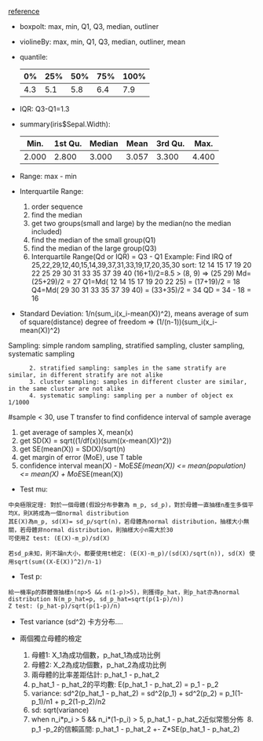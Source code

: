 [reference](https://www.youtube.com/playlist?list=PLt0SBi1p7xrRCD6BGbDyCrf0mZm1hHJEl)

- boxpolt: max, min, Q1, Q3, median, outliner
- violineBy: max, min, Q1, Q3, median, outliner, mean
- quantile:  

  | 0%  | 25% | 50% | 75% | 100% |
  | --- |----| -----|-----|------|
  | 4.3 | 5.1 | 5.8 | 6.4 | 7.9  |
  
- IQR: Q3-Q1=1.3
- summary(iris$Sepal.Width):  

  | Min. | 1st Qu. | Median | Mean | 3rd Qu. | Max. |
  | ---- |---------| -------|------|---------|------|
  |2.000 | 2.800   | 3.000  | 3.057| 3.300   |4.400 |



- Range: max - min
- Interquartile Range:  
  1. order sequence
  2. find the median
  3. get two groups(small and large) by the median(no the median included)
  4. find the median of the small group(Q1)
  5. find the median of the large group(Q3)
  6. Interquartile Range(Qd or IQR) = Q3 - Q1
  Example: Find IRQ of 25,22,29,12,40,15,14,39,37,31,33,19,17,20,35,30
           sort: 12 14 15 17 19 20 22 25 29 30 31 33 35 37 39 40
           (16+1)/2=8.5 > (8, 9) => (25 29)
           Md=(25+29)/2 = 27
           Q1=Md( 12 14 15 17 19 20 22 25) = (17+19)/2 = 18
           Q4=Md( 29 30 31 33 35 37 39 40) = (33+35)/2 = 34
           QD = 34 - 18 = 16
- Standard Deviation: 1/n(sum_i(x_i-mean(X))^2), means average of sum of square(distance)
                    degree of freedom =>  (1/(n-1))(sum_i(x_i-mean(X))^2)
                      


Sampling: simple random sampling, stratified sampling, cluster sampling, systematic sampling

          2. stratified sampling: samples in the same stratify are similar, in different stratify are not alike
          3. cluster sampling: samples in different cluster are similar, in the same cluster are not alike
          4. systematic sampling: sampling per a number of object ex 1/1000
          

#sample < 30, use T transfer to find confidence interval of sample average 
1. get average of samples X, mean(x)
2. get SD(X) =  sqrt((1/df(x))(sum((x-mean(X))^2))
3. get SE(mean(X)) = SD(X)/sqrt(n)
4. get margin of error (MoE), use T table 
5. confidence interval mean(X) - MoE*SE(mean(X)) <= mean(population) <= mean(X) + MoE*SE(mean(X))

- Test mu:
```
中央極限定理: 對於一個母體(假設分布參數為 m_p, sd_p)，對於母體一直抽樣n產生多個平均X，則X將成為一個normal distribution
其E(X)為m_p, sd(X)= sd_p/sqrt(n)，若母體為normal distribution，抽樣大小無關，若母體非normal distribution，則抽樣大小n需大於30
可使用Z test: (E(X)-m_p)/sd(X)
```
```
若sd_p未知，則不論n大小，都要使用t檢定: (E(X)-m_p)/(sd(X)/sqrt(n)), sd(X) 使用sqrt(sum((X-E(X))^2)/n-1)
```
- Test p:
```
給一機率p的群體做抽樣n(np>5 && n(1-p)>5)，則獲得p_hat，則p_hat亦為normal distribution N(m_p_hat=p, sd_p_hat=sqrt(p(1-p)/n))
Z test: (p_hat-p)/sqrt(p(1-p)/n)
```
- Test variance (sd^2) 卡方分布....

- 兩個獨立母體的檢定
  1. 母體1: X_1為成功個數，p_hat_1為成功比例
  2. 母體2: X_2為成功個數，p_hat_2為成功比例
  3. 兩母體的比率差距估計: p_hat_1 - p_hat_2
  4. p_hat_1 - p_hat_2的平均數: E(p_hat_1 - p_hat_2) = p_1 - p_2
  5. variance: sd^2(p_hat_1 - p_hat_2) = sd^2(p_1) + sd^2(p_2) = p_1(1-p_1)/n1 + p_2(1-p_2)/n2
  6. sd: sqrt(variance)
  7. when n_i\*p_i > 5 && n_i\*(1-p_i) > 5, p_hat_1 - p_hat_2近似常態分佈
  8. p_1 -p_2的信賴區間: p_hat_1 - p_hat_2 +- Z\*SE(p_hat_1 - p_hat_2)


